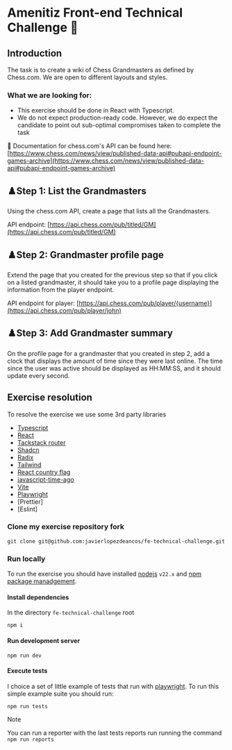 # Amenitiz Front-end Technical Challenge 🚀

## Introduction

The task is to create a wiki of Chess Grandmasters as defined by Chess.com. We are open to different layouts and styles.

### What we are looking for:
- This exercise should be done in React with Typescript.
- We do not expect production-ready code. However, we do expect the candidate to point out sub-optimal compromises taken to complete the task

📖 Documentation for chess.com's API can be found here: [https://www.chess.com/news/view/published-data-api#pubapi-endpoint-games-archive](https://www.chess.com/news/view/published-data-api#pubapi-endpoint-games-archive)

## ♟️Step 1: List the Grandmasters

Using the chess.com API, create a page that lists all the Grandmasters.

API endpoint: [https://api.chess.com/pub/titled/GM](https://api.chess.com/pub/titled/GM)

## ♟️Step 2: Grandmaster profile page

Extend the page that you created for the previous step so that if you click on a listed grandmaster, it should take you to a profile page displaying the information from the player endpoint.

API endpoint for player: [https://api.chess.com/pub/player/{username}](https://api.chess.com/pub/player/john)

## ♟️Step 3: Add Grandmaster summary

On the profile page for a grandmaster that you created in step 2, add a clock that displays the amount of time since they were last online. The time since the user was active should be displayed as HH:MM:SS, and it should update every second.

## Exercise resolution

To resolve the exercise we use some 3rd party libraries
* [Typescript](https://www.typescriptlang.org)
* [React](https://react.dev)
* [Tackstack router](https://tanstack.com/router/latest)
* [Shadcn](https://ui.shadcn.com)
* [Radix](https://www.radix-ui.com)
* [Tailwind](https://tailwindcss.com)
* [React country flag](https://github.com/lazicnemanja/react-country-flags)
* [javascript-time-ago](https://www.npmjs.com/package/javascript-time-ago)
* [Vite](https://vite.dev)
* [Playwright](https://playwright.dev/)
* [Prettier]
* [Eslint]

### Clone my exercise repository fork

```
git clone git@github.com:javierlopezdeancos/fe-technical-challenge.git
```

### Run locally

To run the exercise you should have installed [nodejs](https://nodejs.org/en) `v22.x` and [npm package manadgement](https://docs.npmjs.com).

#### Install dependencies

In the directory `fe-technical-challenge` root

```
npm i
```

#### Run development server

```
npm run dev
```

#### Execute tests

I choice a set of little example of tests that run with [playwright](https://playwright.dev/). To run this simple example suite you should run:

```
npm run tests
```

> [!NOTE]
> You can run a reporter with the last tests reports run running the command `npm run reports`
